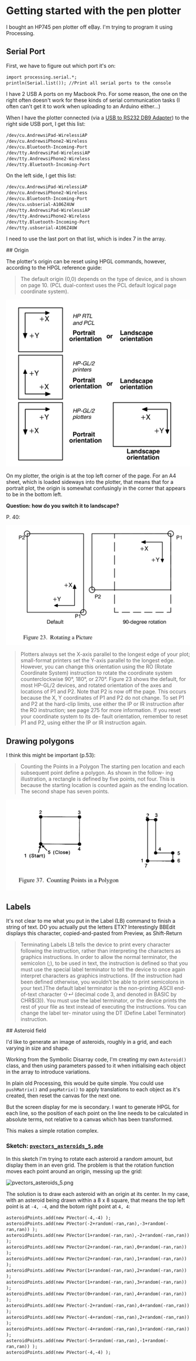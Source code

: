 # Getting started with the pen plotter

I bought an HP745 pen plotter off eBay. I'm trying to program it using Processing. 





## Serial Port

First, we have to figure out which port it's on:

```processing
import processing.serial.*;
println(Serial.list()); //Print all serial ports to the console
```

I have 2 USB A ports on my Macbook Pro. For some reason, the one on the right often doesn't work for these kinds of serial communication tasks (I often can't get it to work when uploading to an Arduino either...) 

When I have the plotter connected (via a [USB to RS232 DB9 Adapter](https://www.amazon.co.uk/dp/B00QUZY4L0)) to the right side USB port, I get this list:

```
/dev/cu.AndrewsiPad-WirelessiAP 
/dev/cu.AndrewsiPhone2-Wireless 
/dev/cu.Bluetooth-Incoming-Port 
/dev/tty.AndrewsiPad-WirelessiAP 
/dev/tty.AndrewsiPhone2-Wireless 
/dev/tty.Bluetooth-Incoming-Port
```

On the left side, I get this list:

```
/dev/cu.AndrewsiPad-WirelessiAP 
/dev/cu.AndrewsiPhone2-Wireless 
/dev/cu.Bluetooth-Incoming-Port 
/dev/cu.usbserial-A106Z4UW 
/dev/tty.AndrewsiPad-WirelessiAP 
/dev/tty.AndrewsiPhone2-Wireless 
/dev/tty.Bluetooth-Incoming-Port 
/dev/tty.usbserial-A106Z4UW
```

I need to use the last port on that list, which is index 7 in the array.


## Origin

The plotter's origin can be reset using HPGL commands, however, according to the HPGL reference guide:

> The default origin (0,0) depends on the type of device, and is shown on page 10. (PCL dual-context uses the PCL default logical page coordinate system).

![Interactions between Different Coordinate Systems](default-origin.png)

On my plotter, the origin is at the top left corner of the page. For an A4 sheet, which is loaded sideways into the plotter, that means that for a portrait plot, the origin is somewhat confusingly in the corner that appears to be in the bottom left. 

**Question: how do you switch it to landscape?**

P. 40:

![Rotating a Picture](rotating-picture.png)

> Plotters always set the X-axis parallel to the longest edge of your plot; small-format printers set the Y-axis parallel to the longest edge. However, you can change this orientation using the RO (Rotate Coordinate System) instruction to rotate the coordinate system counterclockwise 90°, 180°, or 270°. Figure 23 shows the default, for most HP-GL/2 devices, and rotated orientation of the axes and locations of P1 and P2.
Note that P2 is now off the page. This occurs because the X, Y coordinates of P1 and P2 do not change. To set P1 and P2 at the hard-clip limits, use either the IP or IR instruction after the RO instruction; see page 275 for more information. If you reset your coordinate system to its de- fault orientation, remember to reset P1 and P2, using either the IP or IR instruction again.

## Drawing polygons

I think this might be important (p.53):

> Counting the Points in a Polygon
The starting pen location and each subsequent point define a polygon. As shown in the follow- ing illustration, a rectangle is defined by five points, not four. This is because the starting location is counted again as the ending location. The second shape has seven points.


![Counting the Points in a Polygon](counting-points-polygon.png)


## Labels

It's not clear to me what you put in the Label (LB) command to finish a string of text. DO you actually put the letters ETX? Interestingly BBEdit displays this character, copied-and-pasted from Preview, as Shift-Return

> Terminating Labels
LB tells the device to print every character following the instruction, rather than interpreting the characters as graphics instructions. In order to allow the normal terminator, the semicolon (;), to be used in text, the instruction is defined so that you must use the special label terminator to tell the device to once again interpret characters as graphics instructions. (If the instruction had been defined otherwise, you wouldn’t be able to print semicolons in your text.)The default label terminator is the non-printing ASCII end-of-text character ⇧↵ (decimal code 3, and denoted in BASIC by CHR$(3)). You must use the label terminator, or the device prints the rest of your file as text instead of executing the instructions. You can change the label ter- minator using the DT (Define Label Terminator) instruction.

## Asteroid field

I'd like to generate an image of asteroids, roughly in a grid, and each varying in size and shape.

Working from the Symbolic Disarray code, I'm creating my own `Asteroid()` class, and then using parameters passed to it when initialising each object in the array to introduce variations.

In plain old Processing, this would be quite simple. You could use `pushMatrix()` and `popMatrix()` to apply translations to each object as it's created, then reset the canvas for the next one. 

But the screen display for me is secondary. I want to generate HPGL for each line, so the position of each point on the line needs to be calculated in absolute terms, not relative to a canvas which has been transformed. 

This makes a simple rotation complex.

### Sketch: [`pvectors_asteroids_5.pde`](pvectors_asteroids_5/pvectors_asteroids_5.pde)

In this sketch I'm trying to rotate each asteroid a random amount, but display them in an even grid. The problem is that the rotation function moves each point around an origin, messing up the grid:


![pvectors_asteroids_5.png](pvectors_asteroids_5.png)

The solution is to draw each asteroid with an origin at its center. In my case, with an asteroid being drawn within a 8 x 8 square, that means the top left point is at `-4, -4`, and the botom right point at `4, 4`:

```processing
asteroidPoints.add(new PVector(-4,-4) );
asteroidPoints.add(new PVector(-2+random(-ran,ran),-3+random(-ran,ran)) );
asteroidPoints.add(new PVector(1+random(-ran,ran),-2+random(-ran,ran)) );
asteroidPoints.add(new PVector(2+random(-ran,ran),0+random(-ran,ran)) );
asteroidPoints.add(new PVector(2+random(-ran,ran),1+random(-ran,ran)) );
asteroidPoints.add(new PVector(1+random(-ran,ran),2+random(-ran,ran)) );
asteroidPoints.add(new PVector(1+random(-ran,ran),3+random(-ran,ran)) );
asteroidPoints.add(new PVector(0+random(-ran,ran),4+random(-ran,ran)) );
asteroidPoints.add(new PVector(-2+random(-ran,ran),4+random(-ran,ran)) );
asteroidPoints.add(new PVector(-4+random(-ran,ran),2+random(-ran,ran)) );
asteroidPoints.add(new PVector(-4+random(-ran,ran),1+random(-ran,ran)) );
asteroidPoints.add(new PVector(-5+random(-ran,ran),-1+random(-ran,ran)) );
asteroidPoints.add(new PVector(-4,-4) );
```


